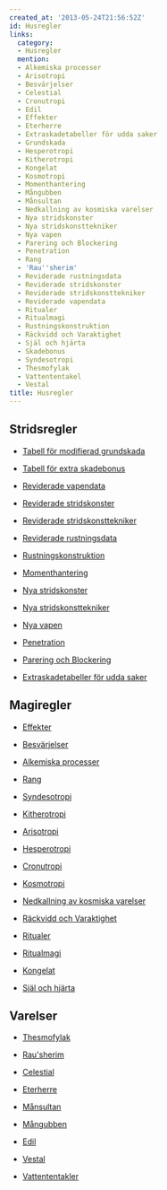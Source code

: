 ```yaml
---
created_at: '2013-05-24T21:56:52Z'
id: Husregler
links:
  category:
  - Husregler
  mention:
  - Alkemiska processer
  - Arisotropi
  - Besvärjelser
  - Celestial
  - Cronutropi
  - Edil
  - Effekter
  - Eterherre
  - Extraskadetabeller för udda saker
  - Grundskada
  - Hesperotropi
  - Kitherotropi
  - Kongelat
  - Kosmotropi
  - Momenthantering
  - Mångubben
  - Månsultan
  - Nedkallning av kosmiska varelser
  - Nya stridskonster
  - Nya stridskonsttekniker
  - Nya vapen
  - Parering och Blockering
  - Penetration
  - Rang
  - 'Rau''sherim'
  - Reviderade rustningsdata
  - Reviderade stridskonster
  - Reviderade stridskonsttekniker
  - Reviderade vapendata
  - Ritualer
  - Ritualmagi
  - Rustningskonstruktion
  - Räckvidd och Varaktighet
  - Själ och hjärta
  - Skadebonus
  - Syndesotropi
  - Thesmofylak
  - Vattententakel
  - Vestal
title: Husregler
---
```


Stridsregler
------------

-   [Tabell för modifierad grundskada]

<!-- -->

-   [Tabell för extra skadebonus]

<!-- -->

-   [Reviderade vapendata]

<!-- -->

-   [Reviderade stridskonster]

<!-- -->

-   [Reviderade stridskonsttekniker]

<!-- -->

-   [Reviderade rustningsdata]

<!-- -->

-   [Rustningskonstruktion]

<!-- -->

-   [Momenthantering]

<!-- -->

-   [Nya stridskonster]

<!-- -->

-   [Nya stridskonsttekniker]

<!-- -->

-   [Nya vapen]

<!-- -->

-   [Penetration]

<!-- -->

-   [Parering och Blockering]

<!-- -->

-   [Extraskadetabeller för udda saker]

Magiregler
----------

-   [Effekter]

<!-- -->

-   [Besvärjelser]

<!-- -->

-   [Alkemiska processer]

<!-- -->

-   [Rang]

<!-- -->

-   [Syndesotropi]

<!-- -->

-   [Kitherotropi]

<!-- -->

-   [Arisotropi]

<!-- -->

-   [Hesperotropi]

<!-- -->

-   [Cronutropi]

<!-- -->

-   [Kosmotropi]

<!-- -->

-   [Nedkallning av kosmiska varelser]

<!-- -->

-   [Räckvidd och Varaktighet]

<!-- -->

-   [Ritualer]

<!-- -->

-   [Ritualmagi]

<!-- -->

-   [Kongelat]

<!-- -->

-   [Själ och hjärta]

Varelser
--------

-   [Thesmofylak]

<!-- -->

-   [Rau'sherim]

<!-- -->

-   [Celestial]

<!-- -->

-   [Eterherre]

<!-- -->

-   [Månsultan]

<!-- -->

-   [Mångubben]

<!-- -->

-   [Edil]

<!-- -->

-   [Vestal]

<!-- -->

-   [Vattententakler]

  [Tabell för modifierad grundskada]: Grundskada
  [Tabell för extra skadebonus]: Skadebonus
  [Reviderade vapendata]: Reviderade_vapendata
  [Reviderade stridskonster]: Reviderade_stridskonster
  [Reviderade stridskonsttekniker]: Reviderade_stridskonsttekniker
  [Reviderade rustningsdata]: Reviderade_rustningsdata
  [Rustningskonstruktion]: Rustningskonstruktion
  [Momenthantering]: Momenthantering
  [Nya stridskonster]: Nya_stridskonster
  [Nya stridskonsttekniker]: Nya_stridskonsttekniker
  [Nya vapen]: Nya_vapen
  [Penetration]: Penetration
  [Parering och Blockering]: Parering_och_Blockering
  [Extraskadetabeller för udda saker]: Extraskadetabeller_för_udda_saker
  [Effekter]: Effekter
  [Besvärjelser]: Besvärjelser
  [Alkemiska processer]: Alkemiska_processer
  [Rang]: Rang
  [Syndesotropi]: Syndesotropi
  [Kitherotropi]: Kitherotropi
  [Arisotropi]: Arisotropi
  [Hesperotropi]: Hesperotropi
  [Cronutropi]: Cronutropi
  [Kosmotropi]: Kosmotropi
  [Nedkallning av kosmiska varelser]: Nedkallning_av_kosmiska_varelser
  [Räckvidd och Varaktighet]: Räckvidd_och_Varaktighet
  [Ritualer]: Ritualer
  [Ritualmagi]: Ritualmagi
  [Kongelat]: Kongelat
  [Själ och hjärta]: Själ_och_hjärta
  [Thesmofylak]: Thesmofylak
  [Rau'sherim]: Rausherim
  [Celestial]: Celestial
  [Eterherre]: Eterherre
  [Månsultan]: Månsultan
  [Mångubben]: Mångubben
  [Edil]: Edil
  [Vestal]: Vestal
  [Vattententakler]: Vattententakel